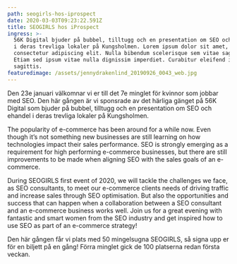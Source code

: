 ```yaml
---
path: seogirls-hos-iprospect
date: 2020-03-03T09:23:22.591Z
title: SEOGIRLS hos iProspect
ingress: >-
  56K Digital bjuder på bubbel, tilltugg och en presentation om SEO och e-handel
  i deras trevliga lokaler på Kungsholmen. Lorem ipsum dolor sit amet,
  consectetur adipiscing elit. Nulla bibendum scelerisque sem vitae sagittis.
  Etiam sed ipsum vitae nulla dignissim imperdiet. Curabitur eleifend id augue a
  sagittis.
featuredimage: /assets/jennydrakenlind_20190926_0043_web.jpg
---
```

Den 23e januari välkomnar vi er till det 7e minglet för kvinnor som jobbar med SEO. Den här gången är vi sponsrade av det härliga gänget på 56K Digital som bjuder på bubbel, tilltugg och en presentation om SEO och ehandel i deras trevliga lokaler på Kungsholmen.

The popularity of e-commerce has been around for a while now. Even though it’s not something new businesses are still learning on how technologies impact their sales performance. SEO is strongly emerging as a requirement for high performing e-commerce businesses, but there are still improvements to be made when aligning SEO with the sales goals of an e-commerce.

During SEOGIRLS first event of 2020, we will tackle the challenges we face, as SEO consultants, to meet our e-commerce clients needs of driving traffic and increase sales through SEO optimisation. But also the opportunities and success that can happen when a collaboration between a SEO consultant and an e-commerce business works well. Join us for a great evening with fantastic and smart women from the SEO industry and get inspired how to use SEO as part of an e-commerce strategy!

Den här gången får vi plats med 50 mingelsugna SEOGIRLS, så signa upp er för en biljett på en gång! Förra minglet gick de 100 platserna redan första veckan.

